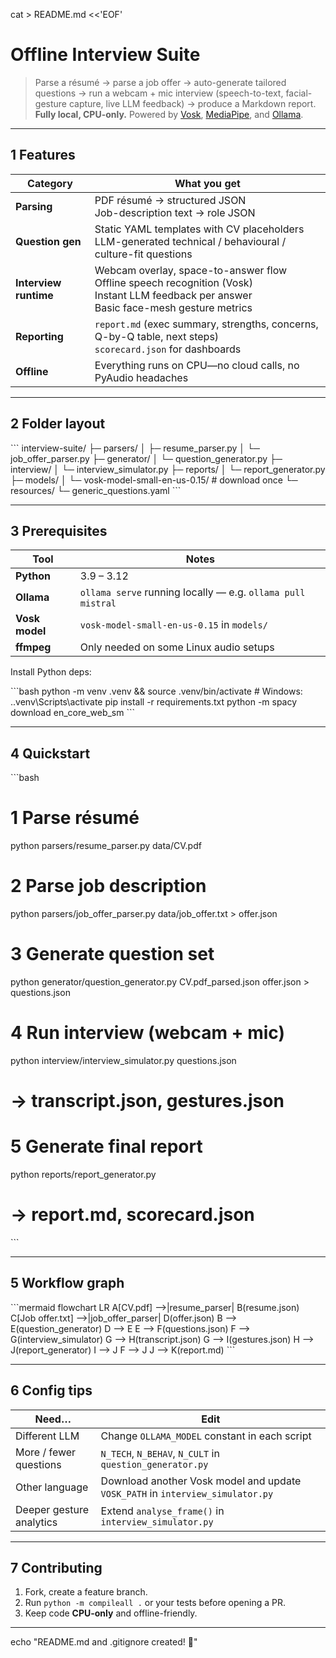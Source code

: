 cat > README.md <<'EOF'
# Offline Interview Suite

> Parse a résumé → parse a job offer → auto-generate tailored questions → run a webcam + mic interview (speech-to-text, facial-gesture capture, live LLM feedback) → produce a Markdown report.  
> **Fully local, CPU-only.** Powered by [Vosk](https://alphacephei.com/vosk/), [MediaPipe](https://mediapipe.dev/), and [Ollama](https://ollama.ai/).

---

## 1  Features

| Category | What you get |
| -------- | ------------ |
| **Parsing** | PDF résumé → structured JSON<br>Job-description text → role JSON |
| **Question gen** | Static YAML templates with CV placeholders<br>LLM-generated technical / behavioural / culture-fit questions |
| **Interview runtime** | Webcam overlay, space-to-answer flow<br>Offline speech recognition (Vosk)<br>Instant LLM feedback per answer<br>Basic face-mesh gesture metrics |
| **Reporting** | `report.md` (exec summary, strengths, concerns, Q-by-Q table, next steps)<br>`scorecard.json` for dashboards |
| **Offline** | Everything runs on CPU—no cloud calls, no PyAudio headaches |

---

## 2  Folder layout

\`\`\`
interview-suite/
├─ parsers/
│  ├─ resume_parser.py
│  └─ job_offer_parser.py
├─ generator/
│  └─ question_generator.py
├─ interview/
│  └─ interview_simulator.py
├─ reports/
│  └─ report_generator.py
├─ models/
│  └─ vosk-model-small-en-us-0.15/   # download once
└─ resources/
   └─ generic_questions.yaml
\`\`\`

---

## 3  Prerequisites

| Tool | Notes |
| ---- | ----- |
| **Python** | 3.9 – 3.12 |
| **Ollama** | `ollama serve` running locally — e.g. `ollama pull mistral` |
| **Vosk model** | `vosk-model-small-en-us-0.15` in `models/` |
| **ffmpeg** | Only needed on some Linux audio setups |

Install Python deps:

\`\`\`bash
python -m venv .venv && source .venv/bin/activate     # Windows: .\.venv\Scripts\activate
pip install -r requirements.txt
python -m spacy download en_core_web_sm
\`\`\`

---

## 4  Quickstart

\`\`\`bash
# 1  Parse résumé
python parsers/resume_parser.py  data/CV.pdf

# 2  Parse job description
python parsers/job_offer_parser.py  data/job_offer.txt  > offer.json

# 3  Generate question set
python generator/question_generator.py  CV.pdf_parsed.json  offer.json  > questions.json

# 4  Run interview (webcam + mic)
python interview/interview_simulator.py  questions.json
#  → transcript.json, gestures.json

# 5  Generate final report
python reports/report_generator.py
#  → report.md, scorecard.json
\`\`\`

---

## 5  Workflow graph

\`\`\`mermaid
flowchart LR
    A[CV.pdf] -->|resume_parser| B(resume.json)
    C[Job offer.txt] -->|job_offer_parser| D(offer.json)
    B --> E(question_generator)
    D --> E
    E --> F(questions.json)
    F --> G(interview_simulator)
    G --> H(transcript.json)
    G --> I(gestures.json)
    H --> J(report_generator)
    I --> J
    F --> J
    J --> K(report.md)
\`\`\`

---

## 6  Config tips

| Need… | Edit |
| ----- | ---- |
| Different LLM | Change `OLLAMA_MODEL` constant in each script |
| More / fewer questions | `N_TECH`, `N_BEHAV`, `N_CULT` in `question_generator.py` |
| Other language | Download another Vosk model and update `VOSK_PATH` in `interview_simulator.py` |
| Deeper gesture analytics | Extend `analyse_frame()` in `interview_simulator.py` |

---

## 7  Contributing

1. Fork, create a feature branch.  
2. Run `python -m compileall .` or your tests before opening a PR.  
3. Keep code **CPU-only** and offline-friendly.

---


echo "README.md and .gitignore created! 🎉"
